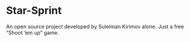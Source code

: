 # Star-Sprint
An open source project developed by Suleiman Kirimov alone. Just a free “Shoot ‘em up” game.
